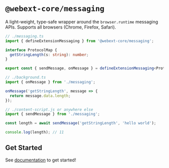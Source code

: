 # `@webext-core/messaging`

A light-weight, type-safe wrapper around the `browser.runtime` messaging APIs. Supports all browsers (Chrome, Firefox, Safari).

```ts
// ./messaging.ts
import { defineExtensionMessaging } from '@webext-core/messaging';

interface ProtocolMap {
  getStringLength(s: string): number;
}

export const { sendMessage, onMessage } = defineExtensionMessaging<ProtocolMap>();
```

```ts
// ./background.ts
import { onMessage } from './messaging';

onMessage('getStringLength', message => {
  return message.data.length;
});
```

```ts
// ./content-script.js or anywhere else
import { sendMessage } from './messaging';

const length = await sendMessage('getStringLength', 'hello world');

console.log(length); // 11
```

## Get Started

See [documentation](https://webext-core.aklinker1.io/guide/messaging/) to get started!
